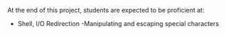 At the end of this project, students are expected to be proficient at:
- Shell, I/O Redirection
-Manipulating and escaping special characters

